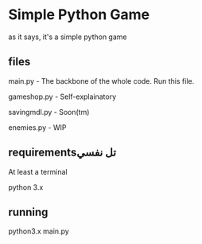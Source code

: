 # Simple Python Game

as it says, it's a simple python game

## files

main.py - The backbone of the whole code. Run this file.

gameshop.py - Self-explainatory

savingmdl.py - Soon(tm)

enemies.py - WIP

## requirementsتل نفسي

At least a terminal

python 3.x

## running

python3.x main.py
